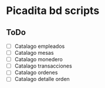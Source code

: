 # Picadita bd scripts
## ToDo
- [ ] Catalago empleados
- [ ] Catalago mesas
- [ ] Catalago monedero
- [ ] Catalago transacciones
- [ ] Catalago ordenes
- [ ] Catalago detalle orden 
